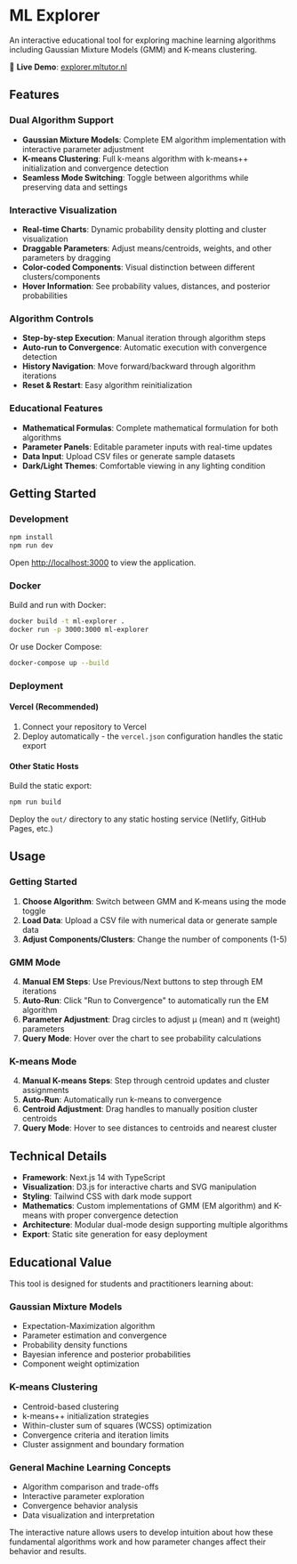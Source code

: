 # ML Explorer

An interactive educational tool for exploring machine learning algorithms including Gaussian Mixture Models (GMM) and K-means clustering.

🚀 **Live Demo**: [explorer.mltutor.nl](https://explorer.mltutor.nl)

## Features

### Dual Algorithm Support
- **Gaussian Mixture Models**: Complete EM algorithm implementation with interactive parameter adjustment
- **K-means Clustering**: Full k-means algorithm with k-means++ initialization and convergence detection
- **Seamless Mode Switching**: Toggle between algorithms while preserving data and settings

### Interactive Visualization
- **Real-time Charts**: Dynamic probability density plotting and cluster visualization
- **Draggable Parameters**: Adjust means/centroids, weights, and other parameters by dragging
- **Color-coded Components**: Visual distinction between different clusters/components
- **Hover Information**: See probability values, distances, and posterior probabilities

### Algorithm Controls
- **Step-by-step Execution**: Manual iteration through algorithm steps
- **Auto-run to Convergence**: Automatic execution with convergence detection
- **History Navigation**: Move forward/backward through algorithm iterations
- **Reset & Restart**: Easy algorithm reinitialization

### Educational Features
- **Mathematical Formulas**: Complete mathematical formulation for both algorithms
- **Parameter Panels**: Editable parameter inputs with real-time updates
- **Data Input**: Upload CSV files or generate sample datasets
- **Dark/Light Themes**: Comfortable viewing in any lighting condition

## Getting Started

### Development

```bash
npm install
npm run dev
```

Open [http://localhost:3000](http://localhost:3000) to view the application.

### Docker

Build and run with Docker:

```bash
docker build -t ml-explorer .
docker run -p 3000:3000 ml-explorer
```

Or use Docker Compose:

```bash
docker-compose up --build
```

### Deployment

#### Vercel (Recommended)

1. Connect your repository to Vercel
2. Deploy automatically - the `vercel.json` configuration handles the static export

#### Other Static Hosts

Build the static export:

```bash
npm run build
```

Deploy the `out/` directory to any static hosting service (Netlify, GitHub Pages, etc.)

## Usage

### Getting Started
1. **Choose Algorithm**: Switch between GMM and K-means using the mode toggle
2. **Load Data**: Upload a CSV file with numerical data or generate sample data
3. **Adjust Components/Clusters**: Change the number of components (1-5)

### GMM Mode
4. **Manual EM Steps**: Use Previous/Next buttons to step through EM iterations
5. **Auto-Run**: Click "Run to Convergence" to automatically run the EM algorithm
6. **Parameter Adjustment**: Drag circles to adjust μ (mean) and π (weight) parameters
7. **Query Mode**: Hover over the chart to see probability calculations

### K-means Mode
4. **Manual K-means Steps**: Step through centroid updates and cluster assignments
5. **Auto-Run**: Automatically run k-means to convergence
6. **Centroid Adjustment**: Drag handles to manually position cluster centroids
7. **Query Mode**: Hover to see distances to centroids and nearest cluster

## Technical Details

- **Framework**: Next.js 14 with TypeScript
- **Visualization**: D3.js for interactive charts and SVG manipulation
- **Styling**: Tailwind CSS with dark mode support
- **Mathematics**: Custom implementations of GMM (EM algorithm) and K-means with proper convergence detection
- **Architecture**: Modular dual-mode design supporting multiple algorithms
- **Export**: Static site generation for easy deployment

## Educational Value

This tool is designed for students and practitioners learning about:

### Gaussian Mixture Models
- Expectation-Maximization algorithm
- Parameter estimation and convergence
- Probability density functions
- Bayesian inference and posterior probabilities
- Component weight optimization

### K-means Clustering
- Centroid-based clustering
- k-means++ initialization strategies
- Within-cluster sum of squares (WCSS) optimization
- Convergence criteria and iteration limits
- Cluster assignment and boundary formation

### General Machine Learning Concepts
- Algorithm comparison and trade-offs
- Interactive parameter exploration
- Convergence behavior analysis
- Data visualization and interpretation

The interactive nature allows users to develop intuition about how these fundamental algorithms work and how parameter changes affect their behavior and results.